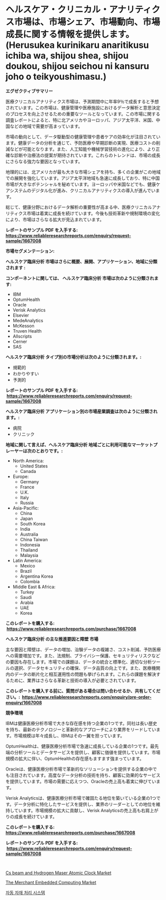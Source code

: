 <p><h1>ヘルスケア・クリニカル・アナリティクス市場は、市場シェア、市場動向、市場成長に関する情報を提供します。 (Herusukea kurinikaru anaritikusu ichiba wa, shijou shea, shijou doukou, shijou seichou ni kansuru joho o teikyoushimasu.)</h1></p><p><strong>エグゼクティブサマリー</strong></p>
<p><p>医療クリニカルアナリティクス市場は、予測期間中に年率9％で成長すると予想されています。この市場は、健康管理や医療施設におけるデータ解析と意思決定のプロセスを向上させるための重要なツールとなっています。この市場に関する調査レポートによると、特に北アメリカやヨーロッパ、アジア太平洋、米国、中国などの地域で需要が高まっています。</p><p>市場の動向として、データ駆動型の健康管理や患者ケアの効率化が注目されています。健康データの分析を通じて、予防医療や早期診断の実現、医療コストの削減などが可能となります。また、人工知能や機械学習技術の進化により、より正確な診断や治療法の提案が期待されています。これらのトレンドは、市場の成長にさらなる強力な要因となっています。</p><p>地理的には、北アメリカが最も大きな市場シェアを持ち、多くの企業がこの地域での展開を強化しています。アジア太平洋地域も急速に成長しており、特に中国市場が大きなポテンシャルを秘めています。ヨーロッパや米国などでも、健康ケアシステムのデジタル化が進み、クリニカルアナリティクスの導入が進んでいます。</p><p>総じて、健康分野におけるデータ解析の重要性が高まる中、医療クリニカルアナリティクス市場は着実に成長を続けています。今後も技術革新や規制環境の変化により、市場はさらなる拡大が見込まれています。</p></p>
<p><strong>レポートのサンプル PDF を入手する: <a href="https://www.reliableresearchreports.com/enquiry/request-sample/1667008">https://www.reliableresearchreports.com/enquiry/request-sample/1667008</a></strong></p>
<p><strong>市場セグメンテーション:</strong></p>
<p><strong> ヘルスケア臨床分析 市場はさらに概要、展開、アプリケーション、地域に分類されます :</strong></p>
<p><strong>コンポーネントに関しては、 ヘルスケア臨床分析 市場は次のように分類されます: &nbsp;</strong></p>
<p><ul><li>IBM</li><li>OptumHealth</li><li>Oracle</li><li>Verisk Analytics</li><li>Elsevier</li><li>MedeAnalytics</li><li>McKesson</li><li>Truven Health</li><li>Allscripts</li><li>Cerner</li><li>SAS</li></ul></p>
<p><strong> ヘルスケア臨床分析 タイプ別の市場分析は次のように分類されます。:</strong></p>
<p><ul><li>規範的</li><li>わかりやすい</li><li>予測的</li></ul></p>
<p><strong>レポートのサンプル PDF を入手する: &nbsp;<a href="https://www.reliableresearchreports.com/enquiry/request-sample/1667008">https://www.reliableresearchreports.com/enquiry/request-sample/1667008</a></strong></p>
<p><strong> ヘルスケア臨床分析 アプリケーション別の市場産業調査は次のように分類されます。:</strong></p>
<p><ul><li>病院</li><li>クリニック</li></ul></p>
<p><strong>地域に関して言えば、ヘルスケア臨床分析 地域ごとに利用可能なマーケットプレーヤーは次のとおりです。:</strong></p>
<p><ul>
    <li>
        North America:
        <ul>
            <li>United States</li>
            <li>Canada</li>
        </ul>
    </li>
    <li>
        Europe:
        <ul>
            <li>Germany</li>
            <li>France</li>
            <li>U.K.</li>
            <li>Italy</li>
            <li>Russia</li>
        </ul>
    </li>
    <li>
        Asia-Pacific:
        <ul>
            <li>China</li>
            <li>Japan</li>
            <li>South Korea</li>
            <li>India</li>
            <li>Australia</li>
            <li>China Taiwan</li>
            <li>Indonesia</li>
            <li>Thailand</li>
            <li>Malaysia</li>
        </ul>
    </li>
    <li>
        Latin America:
        <ul>
            <li>Mexico</li>
            <li>Brazil</li>
            <li>Argentina Korea</li>
            <li>Colombia</li>
        </ul>
    </li>
    <li>
        Middle East & Africa:
        <ul>
            <li>Turkey</li>
            <li>Saudi</li>
            <li>Arabia</li>
            <li>UAE</li>
            <li>Korea</li>
        </ul>
    </li>
    </ul></p>
<p><strong>このレポートを購入する: &nbsp;<a href="https://www.reliableresearchreports.com/purchase/1667008">https://www.reliableresearchreports.com/purchase/1667008</a></strong></p>
<p><strong>ヘルスケア臨床分析 の主な推進要因と障壁 市場</strong></p>
<p><p>主な要因と障壁は、データの増加、治験データの複雑さ、コスト削減、予防医療への需要増加です。また、法規制、プライバシー保護、セキュリティリスクなどの要因も存在します。市場での課題は、データの統合と標準化、適切な分析ツールの選択、データセキュリティの確保、データ品質の向上です。また、医療機関内のデータの断片化と相互運用性の問題も挙げられます。これらの課題を解決するために、業界はさらなる革新と技術の導入が必要とされています。</p></p>
<p><strong>このレポートを購入する前に、質問がある場合は問い合わせるか、共有してください。:&nbsp; <a href="https://www.reliableresearchreports.com/enquiry/pre-order-enquiry/1667008">https://www.reliableresearchreports.com/enquiry/pre-order-enquiry/1667008</a></strong></p>
<p><strong>競争環境</strong></p>
<p><p>IBMは健康医療分析市場で大きな存在感を持つ企業の1つです。同社は長い歴史を持ち、最新のテクノロジーと革新的なアプローチにより業界をリードしています。市場規模は年々成長し、IBMはその一翼を担っています。</p><p>OptumHealthは、健康医療分析市場で急速に成長している企業の1つです。最先端の分析ツールとデータサービスを提供し、顧客に価値を提供しています。市場規模の拡大に伴い、OptumHealthの存在感もますます強まっています。</p><p>Oracleは、健康医療分析市場で革新的なソリューションを提供する企業の中でも注目されています。高度なデータ分析の技術を持ち、顧客に効果的なサービスを提供しています。市場の需要に応えつつ、Oracleの売上高も着実に伸びています。</p><p>Verisk Analyticsは、健康医療分析市場で確固たる地位を築いている企業の1つです。データ分析に特化したサービスを提供し、業界のリーダーとしての地位を維持しています。市場規模の拡大に貢献し、Verisk Analyticsの売上高も右肩上がりの成長を続けています。</p></p>
<p><strong>このレポートを購入する: &nbsp; <a href="https://www.reliableresearchreports.com/purchase/1667008">https://www.reliableresearchreports.com/purchase/1667008</a></strong></p>
<p><strong>レポートのサンプル PDF を入手する: &nbsp;<a href="https://www.reliableresearchreports.com/enquiry/request-sample/1667008">https://www.reliableresearchreports.com/enquiry/request-sample/1667008</a></strong><strong></strong></p>
<p>&nbsp;</p>
<p><p><a href="https://github.com/Hazelklievgspy6vdcsmu106w/Market-Research-Report-List-1/blob/main/cs-beam-and-hydrogen-maser-atomic-clock-market.md">Cs beam and Hydrogen Maser Atomic Clock Market</a></p><p><a href="https://github.com/lubmix/Market-Research-Report-List-2/blob/main/the-merchant-embedded-computing-market.md">The Merchant Embedded Computing Market</a></p><p><a href="https://github.com/CorEmtymerich56566/Market-Research-Report-List-1/blob/main/359536513506.md">자동 자재 처리 시스템</a></p></p>